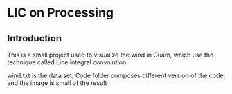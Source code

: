 LIC on Processing
==========
Introduction
-------------
This is a small project used to visualize the wind in Guam, which use the technique called Line integral convolution.

wind.txt is the data set, Code folder composes different version of the code, and the image is small of the result
